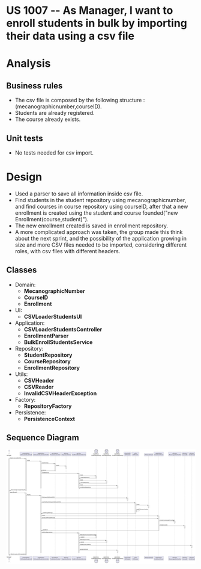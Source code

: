 US 1007 -- As Manager, I want to enroll students in bulk by importing their data using a csv file
==============================

# Analysis

## Business rules

- The csv file is composed by the following structure : (mecanographicnumber,courseID).
- Students are already registered.
- The course already exists.


## Unit tests

- No tests needed for csv import.

# Design

- Used a parser to save all information inside csv file.
- Find students in the student repository using mecanographicnumber, and find courses in course repository using courseID,
  after that a new enrollment is created using the student and course founded("new Enrollment(course,student)").
- The new enrollment created is saved in enrollment repository.
- A more complicated approach was taken, the group made this think about the next sprint, and the
  possibility of the application growing in size and more CSV files needed to be imported, considering
  different roles, with csv files with different headers.

## Classes

- Domain:
    + **MecanographicNumber**
    + **CourseID**
    + **Enrollment**
- UI:
    + **CSVLoaderStudentsUI**
- Application:
    + **CSVLoaderStudentsController**
    + **EnrollmentParser**
    + **BulkEnrollStudentsService**
- Repository:
    + **StudentRepository**
    + **CourseRepository**
    + **EnrollmentRepository**
- Utils:
    + **CSVHeader**
    + **CSVReader**
    + **InvalidCSVHeaderException**
- Factory:
    + **RepositoryFactory**
- Persistence:
    + **PersistenceContext**

## Sequence Diagram

![diagram](./importStudentsSD.svg)


